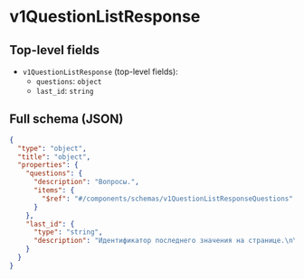 # v1QuestionListResponse

## Top-level fields
- `v1QuestionListResponse` (top-level fields):
  - `questions`: `object`
  - `last_id`: `string`

## Full schema (JSON)
```json
{
  "type": "object",
  "title": "object",
  "properties": {
    "questions": {
      "description": "Вопросы.",
      "items": {
        "$ref": "#/components/schemas/v1QuestionListResponseQuestions"
      }
    },
    "last_id": {
      "type": "string",
      "description": "Идентификатор последнего значения на странице.\n\nЧтобы получить следующие значения, передайте полученное значение в следующем запросе в параметре `last_id`.\n"
    }
  }
}
```
